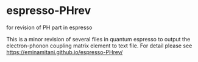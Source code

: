 # espresso-PHrev
for revision of PH part in espresso

This is a minor revision of several files in quantum espresso to output the electron-phonon coupling matrix element to text file.
For detail please see
https://eminamitani.github.io/espresso-PHrev/

